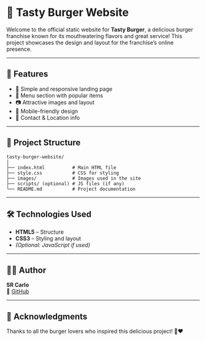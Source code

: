 
# 🍔 Tasty Burger Website

Welcome to the official static website for **Tasty Burger**, a delicious burger franchise known for its mouthwatering flavors and great service!
This project showcases the design and layout for the franchise’s online presence.

---
## 📌 Features

- 🧾 Simple and responsive landing page
- 🍟 Menu section with popular items
- 📷 Attractive images and layout
- 📱 Mobile-friendly design
- 📍 Contact & Location info

---

## 📁 Project Structure

```
tasty-burger-website/
│
├── index.html          # Main HTML file
├── style.css           # CSS for styling
├── images/             # Images used in the site
├── scripts/ (optional) # JS files (if any)
└── README.md           # Project documentation
```

---

## 🛠️ Technologies Used

- **HTML5** – Structure
- **CSS3** – Styling and layout
- *(Optional: JavaScript if used)*

---

## 🧑‍💻 Author

**SR Carlo**  
🔗 [GitHub]((https://github.com/SRCarlo/Junk-Food))

---

## 🙌 Acknowledgments

Thanks to all the burger lovers who inspired this delicious project! 🍔❤️
